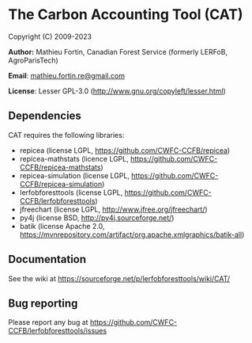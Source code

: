 # The Carbon Accounting Tool (CAT)

Copyright (C) 2009-2023 

**Author:** Mathieu Fortin, Canadian Forest Service (formerly LERFoB, AgroParisTech)

**Email**: mathieu.fortin.re@gmail.com

**License**: Lesser GPL-3.0 (http://www.gnu.org/copyleft/lesser.html)

## Dependencies
CAT requires the following libraries:
 - repicea (license LGPL, https://github.com/CWFC-CCFB/repicea)
 - repicea-mathstats (licence LGPL, https://github.com/CWFC-CCFB/repicea-mathstats)
 - repicea-simulation (license LGPL, https://github.com/CWFC-CCFB/repicea-simulation)
 - lerfobforesttools (license LGPL, https://github.com/CWFC-CCFB/lerfobforesttools)
 - jfreechart  (license LGPL, http://www.jfree.org/jfreechart/)
 - py4j (license BSD, http://py4j.sourceforge.net/)
 - batik (license Apache 2.0, https://mvnrepository.com/artifact/org.apache.xmlgraphics/batik-all)

## Documentation
See the wiki at https://sourceforge.net/p/lerfobforesttools/wiki/CAT/

## Bug reporting
Please report any bug at https://github.com/CWFC-CCFB/lerfobforesttools/issues

